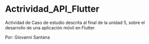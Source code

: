 # Actrividad_API_Flutter
 
Actividad de Caso de estudio descrita al final de la unidad 5, sobre el desarrollo de una aplicación móvil en Flutter

Por: Giovanni Santana

